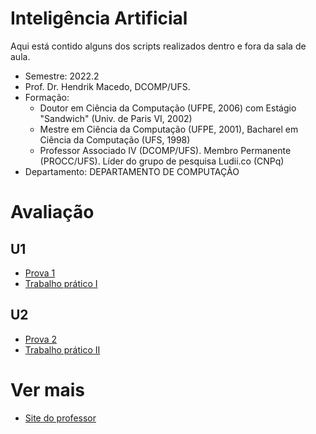 # Inteligência Artificial

Aqui está contido alguns dos scripts realizados
dentro e fora da sala de aula.

- Semestre: 2022.2
- Prof. Dr. Hendrik Macedo, DCOMP/UFS.
- Formação:
  - Doutor em Ciência da Computação (UFPE, 2006) com Estágio "Sandwich" (Univ. de Paris VI, 2002)
  - Mestre em Ciência da Computação (UFPE, 2001), Bacharel em Ciência da Computação (UFS, 1998)
  - Professor Associado IV (DCOMP/UFS). Membro Permanente (PROCC/UFS). Líder do grupo de pesquisa Ludii.co (CNPq)
- Departamento: DEPARTAMENTO DE COMPUTAÇÃO

# Avaliação

## U1

- [Prova 1](/provas/IA-U1-2022-Gab-Prova.pdf)
- [Trabalho prático I](https://github.com/kaellandrade/ia6561)

## U2

- [Prova 2](/provas/Prova02.pdf)
- [Trabalho prático II](https://github.com/kaellandrade/naive-bayes-pwa)

# Ver mais

- [Site do professor](https://hendrikdcomp.github.io/ia/)
